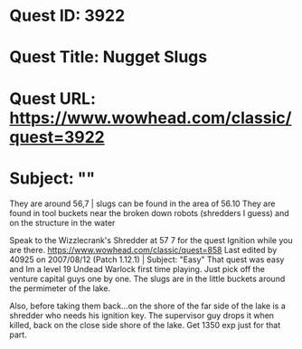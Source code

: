 # Quest ID: 3922
# Quest Title: Nugget Slugs
# Quest URL: https://www.wowhead.com/classic/quest=3922
# Subject: "<Blank>"
They are around 56,7 | slugs can be found in the area of 56.10
They are found in tool buckets near the broken down robots (shredders I guess) and on the structure in the water

Speak to the Wizzlecrank's Shredder at 57 7 for the quest Ignition while you are there. https://www.wowhead.com/classic/quest=858
Last edited by 40925 on 2007/08/12 (Patch 1.12.1) | Subject: "Easy"
That quest was easy and Im a level 19 Undead Warlock first time playing. Just pick off the venture capital guys one by one. The slugs are in the little buckets around the permimeter of the lake.

Also, before taking them back...on the shore of the far side of the lake is a shredder who needs his ignition key. The supervisor guy drops it when killed, back on the close side shore of the lake. Get 1350 exp just for that part.